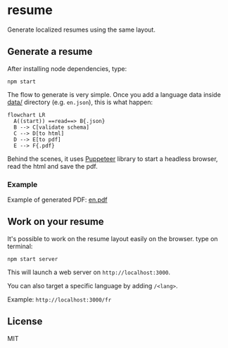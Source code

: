 # resume

Generate localized resumes using the same layout.

## Generate a resume

After installing node dependencies, type:

```
npm start
```

The flow to generate is very simple. Once you add a language data inside [data/](https://github.com/Leyka/resume/tree/main/data) directory (e.g. `en.json`), this is what happen:
```mermaid
flowchart LR
  A((start)) ==read==> B{.json}
  B --> C[validate schema]
  C --> D[to html]
  D --> E[to pdf]
  E --> F{.pdf}
```
Behind the scenes, it uses [Puppeteer](https://pptr.dev/) library to start a headless browser, read the html and save the pdf. 

### Example

Example of generated PDF: [en.pdf](https://github.com/Leyka/resume/blob/main/resumes/en.pdf)

## Work on your resume

It's possible to work on the resume layout easily on the browser. type on terminal:

```
npm start server
```

This will launch a web server on `http://localhost:3000`.

You can also target a specific language by adding `/<lang>`. 

Example: `http://localhost:3000/fr`

## License 

MIT

